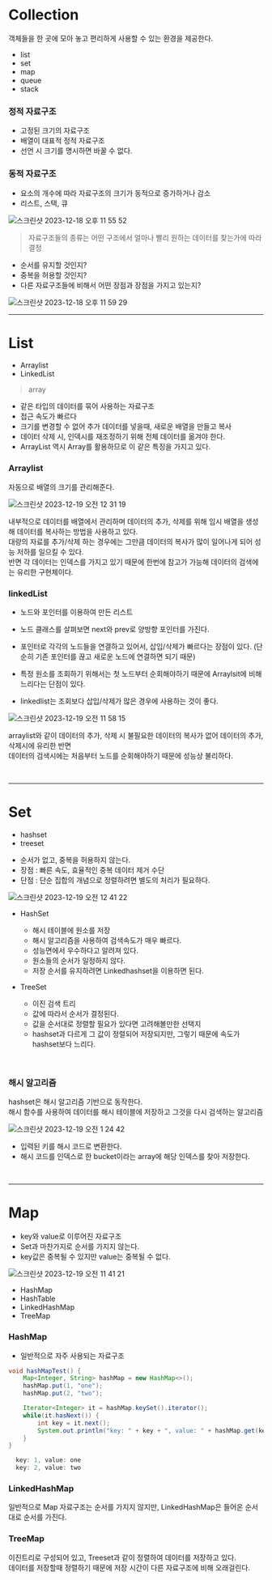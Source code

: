 # Collection 
객체들을 한 곳에 모아 놓고 편리하게 사용할 수 있는 환경을 제공한다. 

* list
* set
* map
* queue
* stack

### 정적 자료구조 
- 고정된 크기의 자료구조
- 배열이 대표적 정적 자료구조
- 선언 시 크기를 명시하면 바꿀 수 없다.

### 동적 자료구조
- 요소의 개수에 따라 자료구조의 크기가 동적으로 증가하거나 감소
- 리스트, 스택, 큐

![스크린샷 2023-12-18 오후 11 55 52](https://github.com/Youth787/SSAFY_CS_Study/assets/90955152/901c9b26-1419-415a-81d0-4bc6b34c338c)

> 자료구조들의 종류는 어떤 구조에서 얼마나 빨리 원하는 데이터를 찾는가에 따라 결정 <br>

* 순서를 유지할 것인지? <br>
* 중복을 허용할 것인지? <br>
* 다른 자료구조들에 비해서 어떤 장점과 장점을 가지고 있는지?  <br>


![스크린샷 2023-12-18 오후 11 59 29](https://github.com/Youth787/SSAFY_CS_Study/assets/90955152/1ecfb2b7-079f-4680-9221-6b4d673b07e0)

-----

# List
* Arraylist
* LinkedList

> array

- 같은 타입의 데이터를 묶어 사용하는 자료구조
- 접근 속도가 빠르다
- 크기를 변경할 수 없어 추가 데이터를 넣을때, 새로운 배열을 만들고 복사
- 데이터 삭제 시, 인덱시를 재조정하기 위해 전체 데이터를 옮겨야 한다.
- ArrayList 역시 Array를 활용하므로 이 같은 특징을 가지고 있다.

### Arraylist
자동으로 배열의 크기를 관리해준다. 

![스크린샷 2023-12-19 오전 12 31 19](https://github.com/Youth787/SSAFY_CS_Study/assets/90955152/86a6cbdb-66a1-4308-946d-59f9372fe30e) <br>

내부적으로 데이터를 배열에서 관리하며 데이터의 추가, 삭제를 위해 임시 배열을 생성해 데이터를 복사하는 방법을 사용하고 있다. </br>
대량의 자료를 추가/삭제 하는 경우에는 그만큼 데이터의 복사가 많이 일어나게 되어 성능 저하를 일으킬 수 있다.  </br>
반면 각 데이터는 인덱스를 가지고 있기 때문에 한번에 참고가 가능해 데이터의 검색에는 유리한 구현체이다.  </br>

### linkedList
- 노드와 포인터를 이용하여 만든 리스트
- 노드 클래스를 살펴보면 next와 prev로 양방향 포인터를 가진다. 

- 포인터로 각각의 노드들을 연결하고 있어서, 삽입/삭제가 빠르다는 장점이 있다. (단순히 기존 포인터를 끊고 새로운 노드에 연결하면 되기 때문)
- 특정 원소를 조회하기 위해서는 첫 노드부터 순회해야하기 때문에 Arraylsit에 비해 느리다는 단점이 있다.
- linkedlist는 조회보다 삽입/삭제가 많은 경우에 사용하는 것이 좋다. 

![스크린샷 2023-12-19 오전 11 58 15](https://github.com/Youth787/SSAFY_CS_Study/assets/90955152/a5ce8f44-0fe5-4447-82f5-dc32679b08b4)
<br>

arraylist와 같이 데이터의 추가, 삭제 시 불필요한 데이터의 복사가 없어 데이터의 추가, 삭제시에 유리한 반면 <br>
데이터의 검색시에는 처음부터 노드를 순회해야하기 때문에 성능상 불리하다. 

<br>

-----

# Set

* hashset
* treeset
  
- 순서가 없고, 중복을 허용하지 않는다.
- 장점 : 빠른 속도, 효율적인 중복 데이터 제거 수단
- 단점 : 단순 집합의 개념으로 정렬하려면 별도의 처리가 필요하다.

![스크린샷 2023-12-19 오전 12 41 22](https://github.com/Youth787/SSAFY_CS_Study/assets/90955152/725531cf-2a97-4d32-ae32-2f1e5c28abb5)

* HashSet
  - 해시 테이블에 원소를 저장
  - 해시 알고리즘을 사용하여 검색속도가 매우 빠르다.
  - 성능면에서 우수하다고 알려져 있다.
  - 원소들의 순서가 일정하지 않다.
  - 저장 순서를 유지하려면 Linkedhashset을 이용하면 된다.


* TreeSet
  - 이진 검색 트리
  - 값에 따라서 순서가 결정된다.
  - 값을 순서대로 정렬할 필요가 있다면 고려해볼만한 선택지
  - hashset과 다르게 그 값이 정렬되어 저장되지만, 그렇기 때문에 속도가 hashset보다 느리다. 

<br>

### 해시 알고리즘 
hashset은 해시 알고리즘 기반으로 동작한다. <br>
해시 함수를 사용하여 데이터를 해시 테이블에 저장하고 그것을 다시 검색하는 알고리즘 <br>

![스크린샷 2023-12-19 오전 1 24 42](https://github.com/Youth787/SSAFY_CS_Study/assets/90955152/e0784fa7-1e88-4efc-ba58-42a9d171e4da)

* 입력된 키를 해시 코드로 변환한다.
* 해시 코드를 인덱스로 한 bucket이라는 array에 해당 인덱스를 찾아 저장한다. 

<br>

-----

# Map

- key와 value로 이루어진 자료구조
- Set과 마찬가지로 순서를 가지지 않는다.
- key값은 중복될 수 있지만 value는 중복될 수 없다.
  
![스크린샷 2023-12-19 오전 11 41 21](https://github.com/Youth787/SSAFY_CS_Study/assets/90955152/e0c9b1ec-1c43-47dc-8eb2-8f68f5d52c26)

* HashMap
* HashTable
* LinkedHashMap
* TreeMap

### HashMap
- 일반적으로 자주 사용되는 자료구조
```` java
void hashMapTest() {
    Map<Integer, String> hashMap = new HashMap<>();
    hashMap.put(1, "one");
    hashMap.put(2, "two");

    Iterator<Integer> it = hashMap.keySet().iterator();
    while(it.hasNext()) {
        int key = it.next();
        System.out.println("key: " + key + ", value: " + hashMap.get(key));
    }
}
````
```` java
  key: 1, value: one
  key: 2, value: two
````

### LinkedHashMap
일반적으로 Map 자료구조는 순서를 가지지 않지만, LinkedHashMap은 들어온 순서대로 순서를 가진다. <br>

### TreeMap
이진트리로 구성되어 있고, Treeset과 같이 정렬하여 데이터를 저장하고 있다. <br>
데이터를 저장할때 정렬하기 때문에 저장 시간이 다른 자료구조에 비해 오래걸린다. <br>





